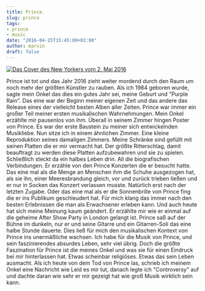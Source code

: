 ```yaml
---
title: Prince.
slug: prince
tags:
- prince
- music
date: "2016-04-25T15:45:00+02:00"
author: marvin
draft: false
---
```

[![Das Cover des New Yorkers vom 2. Mai 2016](/images/purple-rain.jpg)](http://www.newyorker.com/culture/culture-desk/cover-story-2016-05-02)

Prince ist tot und das Jahr 2016 zieht weiter mordend durch den Raum um noch mehr der größten Künstler zu rauben. Als ich 1984 geboren wurde, sagte mein Onkel das dies ein gutes Jahr sei, meine Geburt und "Purple Rain". Das eine war der Beginn meiner eigenen Zeit und das andere das Release eines der vielleicht besten Alben aller Zeiten. Prince war immer ein großer Teil meiner ersten musikalischen Wahrnehmungen. Mein Onkel erzählte mir pausenlos von ihm. Überall in seinem Zimmer hingen Poster von Prince. Es war der erste Baustein zu meiner sich entwickelnden Musikliebe. Nun sitze ich in einem ähnlichen Zimmer. Eine kleine Reproduktion seines damaligen Zimmers. Meine Schränke sind gefüllt mit seinen Platten die er mir vermacht hat. Der größte Ritterschlag, damit beauftragt zu werden diese Platten aufzubewahren und sie zu spielen. Schließlich steckt da ein halbes Leben drin. All die biografischen Verbindungen. Er erzähle von den Prince Konzerten die er besucht hatte. Das eine mal als die Menge an Menschen ihm die Schuhe ausgezogen hat, als sie ihn, einer Meeresbrandung gleich, vor und zurück trieben ließen und er nur in Socken das Konzert verlassen musste. Natürlich erst nach der letzten Zugabe. Oder das eine mal als er die Sonnenbrille von Prince fing die er ins Publikum geschleudert hat. Für mich klang das immer nach den besten Erlebnissen die man als Erwachsener erleben kann. Und auch heute hat sich meine Meinung kaum geändert. Er erzählte mir wie er einmal auf die geheime After Show Party in London gelangt ist. Prince saß auf der Bühne im dunkeln, nur er und seine Gitarre und ein Gitarren-Soli das eine halbe Stunde dauerte. Dies ließ für mich den musikalischen Kontext von Prince ins unermäßliche wachsen. Ich habe für die Musik von Prince, und sein faszinierendes absurdes Leben, sehr viel übrig. Doch die größte Faszination für Prince ist die meines Onkel und was sie für einen Eindruck bei mir hinterlassen hat. Etwas scheinbar religiöses. Etwas das sein Leben ausmacht. Als ich heute von dem Tod von Prince las, schrieb ich meinem Onkel eine Nachricht wie Leid es mir tut, danach legte ich "Controversy" auf und dachte daran wie sehr er mir gezeigt hat wie groß Musik wirklich sein kann.